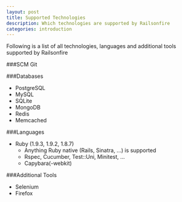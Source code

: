 ```yaml
---
layout: post
title: Supported Technologies
description: Which technologies are supported by Railsonfire
categories: introduction
---
```

Following is a list of all technologies, languages and additional tools supported by Railsonfire

###SCM
Git

###Databases
* PostgreSQL
* MySQL
* SQLite
* MongoDB
* Redis
* Memcached

###Languages
* Ruby (1.9.3, 1.9.2, 1.8.7)
  * Anything Ruby native (Rails, Sinatra, ...) is supported
  * Rspec, Cucumber, Test::Uni, Minitest, ...
  * Capybara(-webkit)

###Additional Tools
* Selenium
* Firefox
